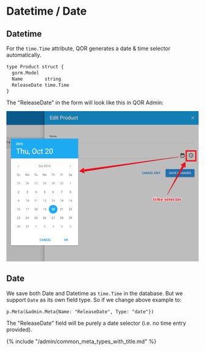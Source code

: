 # Datetime / Date

## Datetime

For the `time.Time` attribute, QOR generates a date & time selector automatically.

```
type Product struct {
  gorm.Model
  Name        string
  ReleaseDate time.Time
}
```

The "ReleaseDate" in the form will look like this in QOR Admin:

![Datetime](datetime.png)

## Date

We save both Date and Datetime as `time.Time` in the database. But we support `Date` as its own field type. So if we change above example to:

```
p.Meta(&admin.Meta{Name: "ReleaseDate", Type: "date"})
```

The "ReleaseDate" field will be purely a date selector (i.e. no time entry provided).

{% include "/admin/common_meta_types_with_title.md" %}
